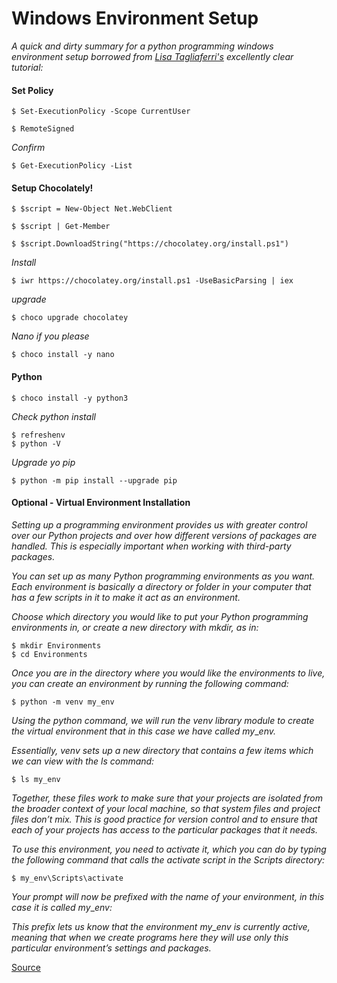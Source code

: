 # Windows Environment Setup

_A quick and dirty summary for a python programming windows environment setup borrowed from [Lisa Tagliaferri's](https://www.digitalocean.com/community/tutorials/how-to-install-python-3-and-set-up-a-local-programming-environment-on-windows-10) excellently clear tutorial:_

#### Set Policy

```
$ Set-ExecutionPolicy -Scope CurrentUser

$ RemoteSigned
```
_Confirm_
```
$ Get-ExecutionPolicy -List
```

#### Setup Chocolately!
```
$ $script = New-Object Net.WebClient

$ $script | Get-Member

$ $script.DownloadString("https://chocolatey.org/install.ps1")
```
_Install_
```
$ iwr https://chocolatey.org/install.ps1 -UseBasicParsing | iex
```
_upgrade_
```
$ choco upgrade chocolatey
```
_Nano if you please_
```
$ choco install -y nano
```
#### Python
```
$ choco install -y python3
```
_Check python install_
```
$ refreshenv
$ python -V
```
_Upgrade yo pip_
```
$ python -m pip install --upgrade pip
```

#### Optional - Virtual Environment Installation

_Setting up a programming environment provides us with greater control over our Python projects and over how different versions of packages are handled. This is especially important when working with third-party packages._

_You can set up as many Python programming environments as you want. Each environment is basically a directory or folder in your computer that has a few scripts in it to make it act as an environment._

_Choose which directory you would like to put your Python programming environments in, or create a new directory with mkdir, as in:_
```
$ mkdir Environments
$ cd Environments
```
_Once you are in the directory where you would like the environments to live, you can create an environment by running the following command:_
```
$ python -m venv my_env
```
_Using the python command, we will run the venv library module to create the virtual environment that in this case we have called my_\__env._

_Essentially, venv sets up a new directory that contains a few items which we can view with the ls command:_
```
$ ls my_env
```

_Together, these files work to make sure that your projects are isolated from the broader context of your local machine, so that system files and project files don’t mix. This is good practice for version control and to ensure that each of your projects has access to the particular packages that it needs._

_To use this environment, you need to activate it, which you can do by typing the following command that calls the activate script in the Scripts directory:_
```
$ my_env\Scripts\activate
```
_Your prompt will now be prefixed with the name of your environment, in this case it is called my_\__env:_

_This prefix lets us know that the environment my_\__env_ _is currently active, meaning that when we create programs here they will use only this particular environment’s settings and packages._

[Source](https://www.digitalocean.com/community/tutorials/how-to-install-python-3-and-set-up-a-local-programming-environment-on-windows-10)
